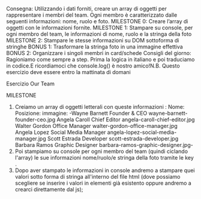 Consegna:
Utilizzando i dati forniti, creare un array di oggetti per rappresentare i membri del team.
Ogni membro è caratterizzato dalle seguenti informazioni: nome, ruolo e foto.
MILESTONE 0:
Creare l’array di oggetti con le informazioni fornite.
MILESTONE 1:
Stampare su console, per ogni membro del team, le informazioni di nome, ruolo e la stringa della foto
MILESTONE 2:
Stampare le stesse informazioni su DOM sottoforma di stringhe
BONUS 1:
Trasformare la stringa foto in una immagine effettiva
BONUS 2:
Organizzare i singoli membri in card/schede
Consigli del giorno:
Ragioniamo come sempre a step. Prima la logica in italiano e poi traduciamo in codice.E ricordiamoci che console.log() è nostro amico!N.B.
Questo esercizio deve essere entro la mattinata di domani


Esercizio  Our Team

MILESTONE 

1) Creiamo un array di oggetti letterali con queste informazioni :
        Nome:           Posizione:          immagine:
    -Wayne Barnett	Founder & CEO	wayne-barnett-founder-ceo.jpg
    Angela Caroll	Chief Editor	angela-caroll-chief-editor.jpg
    Walter Gordon	Office Manager	walter-gordon-office-manager.jpg
    Angela Lopez	Social Media Manager	angela-lopez-social-media-manager.jpg
    Scott Estrada	Developer	scott-estrada-developer.jpg
    Barbara Ramos	Graphic Designer	barbara-ramos-graphic-designer.jpg-
2) Poi stampiamo su console per ogni membro del team (quindi ciclando l'array) le sue informazioni nome/ruolo/e stringa della foto tramite le key .
3) Dopo aver stampato le informazioni in console andremo a stampare quei valori sotto forma di stringa all'interno del file html (dove possiamo scegliere se inserire i valori in elementi già esistento oppure andremo a crearci direttamente dal js);
